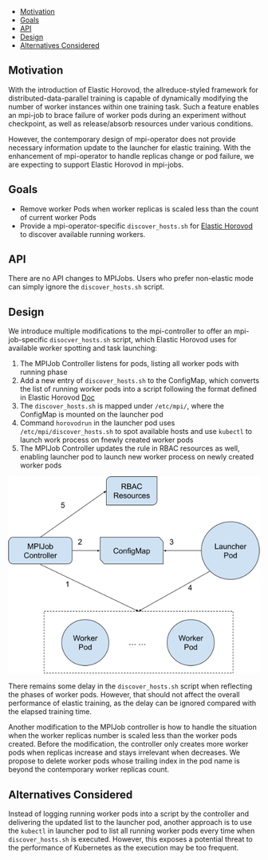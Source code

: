 - [Motivation](#motivation)
- [Goals](#goals)
- [API](#api)
- [Design](#design)
- [Alternatives Considered](#alternatives-considered)
  
## Motivation
With the introduction of Elastic Horovod, the allreduce-styled framework for distributed-data-parallel training is capable of dynamically modifying the number of worker instances within one training task. Such a feature enables an mpi-job to brace failure of worker pods during an experiment without checkpoint, as well as release/absorb resources under various conditions.

However, the contemporary design of mpi-operator does not provide necessary information update to the launcher for elastic training. With the enhancement of mpi-operator to handle replicas change or pod failure, we are expecting to support Elastic Horovod in mpi-jobs.

## Goals
* Remove worker Pods when worker replicas is scaled less than the count of current worker Pods
* Provide a mpi-operator-specific `discover_hosts.sh` for [Elastic Horovod](https://docs.google.com/document/d/15ZoHA5AeSI_boeyIBapg9WPXKrYXMRvPytPzQWTCTn4/edit#) to discover available running workers.

## API
There are no API changes to MPIJobs. Users who prefer non-elastic mode can simply ignore the `discover_hosts.sh` script.

## Design
We introduce multiple modifications to the mpi-controller to offer an mpi-job-specific `disocver_hosts.sh` script, which Elastic Horovod uses for available worker spotting and task launching:
1. The MPIJob Controller listens for pods, listing all worker pods with running phase
2. Add a new entry of `discover_hosts.sh` to the ConfigMap, which converts the list of running worker pods into a script following the format defined in Elastic Horovod [Doc](https://horovod.readthedocs.io/en/stable/elastic_include.html)
3. The `discover_hosts.sh` is mapped under `/etc/mpi/`, where the ConfigMap is mounted on the launcher pod
4. Command `horovodrun` in the launcher pod uses `/etc/mpi/discover_hosts.sh` to spot available hosts and use `kubectl` to launch work process on fnewly created worker pods
5. The MPIJob Controller updates the rule in RBAC resources as well, enabling launcher pod to launch new worker process on newly created worker pods
  
![Elastic Training](diagrams/elastic-horovod-overall.png)

There remains some delay in the `discover_hosts.sh` script when reflecting the phases of worker pods. However, that should not affect the overall performance of elastic training, as the delay can be ignored compared with the elapsed training time.

Another modification to the MPIJob controller is how to handle the situation when the worker replicas number is scaled less than the worker pods created. Before the modification, the controller only creates more worker pods when replicas increase and stays irrelevant when decreases. We propose to delete worker pods whose trailing index in the pod name is beyond the contemporary worker replicas count.

## Alternatives Considered
Instead of logging running worker pods into a script by the controller and delivering the updated list to the launcher pod, another approach is to use the `kubectl` in launcher pod to list all running worker pods every time when `discover_hosts.sh` is executed. However, this exposes a potential threat to the performance of Kubernetes as the execution may be too frequent.
